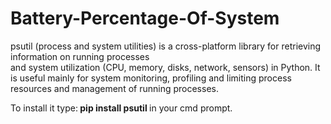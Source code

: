# Battery-Percentage-Of-System

psutil (process and system utilities) is a cross-platform library for retrieving information on running processes </br>
and system utilization (CPU, memory, disks, network, sensors) in Python. 
It is useful mainly for system monitoring, profiling and limiting process resources and management of running processes.</br>

To install it type:<b> pip install psutil </b> in your cmd prompt.
